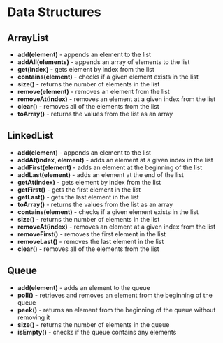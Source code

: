 # Data Structures

## ArrayList

* **add(element)** - appends an element to the list
* **addAll(elements)** - appends an array of elements to the list
* **get(index)** - gets element by index from the list
* **contains(element)** - checks if a given element exists in the list
* **size()** - returns the number of elements in the list
* **remove(element)** - removes an element from the list
* **removeAt(index)** - removes an element at a given index from the list
* **clear()** - removes all of the elements from the list
* **toArray()** - returns the values from the list as an array

## LinkedList

* **add(element)** - appends an element to the list
* **addAt(index, element)** - adds an element at a given index in the list
* **addFirst(element)** - adds an element at the beginning of the list
* **addLast(element)** - adds an element at the end of the list
* **getAt(index)** - gets element by index from the list
* **getFirst()** - gets the first element in the list
* **getLast()** - gets the last element in the list
* **toArray()** - returns the values from the list as an array
* **contains(element)** - checks if a given element exists in the list
* **size()** - returns the number of elements in the list
* **removeAt(index)** - removes an element at a given index from the list
* **removeFirst()** - removes the first element in the list
* **removeLast()** - removes the last element in the list
* **clear()** - removes all of the elements from the list

## Queue

* **add(element)** - adds an element to the queue
* **poll()** - retrieves and removes an element from the beginning of the queue
* **peek()** - returns an element from the beginning of the queue without removing it
* **size()** - returns the number of elements in the queue
* **isEmpty()** - checks if the queue contains any elements